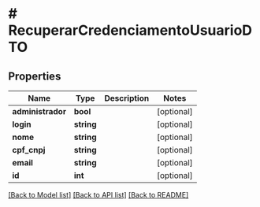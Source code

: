 # # RecuperarCredenciamentoUsuarioDTO

## Properties

Name | Type | Description | Notes
------------ | ------------- | ------------- | -------------
**administrador** | **bool** |  | [optional]
**login** | **string** |  | [optional]
**nome** | **string** |  | [optional]
**cpf_cnpj** | **string** |  | [optional]
**email** | **string** |  | [optional]
**id** | **int** |  | [optional]

[[Back to Model list]](../../README.md#models) [[Back to API list]](../../README.md#endpoints) [[Back to README]](../../README.md)
